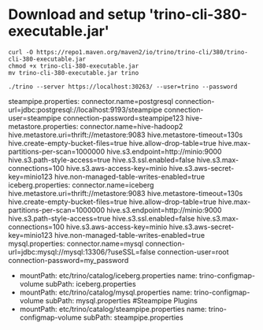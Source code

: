 

#  Download and setup 'trino-cli-380-executable.jar'
```text
curl -O https://repo1.maven.org/maven2/io/trino/trino-cli/380/trino-cli-380-executable.jar
chmod +x trino-cli-380-executable.jar
mv trino-cli-380-executable.jar trino

./trino --server https://localhost:30263/ --user=trino --password
```

steampipe.properties:
connector.name=postgresql
connection-url=jdbc:postgresql://localhost:9193/steampipe
connection-user=steampipe
connection-password=steampipe123
hive-metastore.properties:
connector.name=hive-hadoop2
hive.metastore.uri=thrift://metastore:9083
hive.metastore-timeout=130s
hive.create-empty-bucket-files=true
hive.allow-drop-table=true
hive.max-partitions-per-scan=1000000
hive.s3.endpoint=http://minio:9000
hive.s3.path-style-access=true
hive.s3.ssl.enabled=false
hive.s3.max-connections=100
hive.s3.aws-access-key=minio
hive.s3.aws-secret-key=minio123
hive.non-managed-table-writes-enabled=true
iceberg.properties:
connector.name=iceberg
hive.metastore.uri=thrift://metastore:9083
hive.metastore-timeout=130s
hive.create-empty-bucket-files=true
hive.allow-drop-table=true
hive.max-partitions-per-scan=1000000
hive.s3.endpoint=http://minio:9000
hive.s3.path-style-access=true
hive.s3.ssl.enabled=false
hive.s3.max-connections=100
hive.s3.aws-access-key=minio
hive.s3.aws-secret-key=minio123
hive.non-managed-table-writes-enabled=true
mysql.properties:
connector.name=mysql
connection-url=jdbc:mysql://mysql:13306/?useSSL=false
connection-user=root
connection-password=my_password


- mountPath: etc/trino/catalog/iceberg.properties
  name: trino-configmap-volume
  subPath: iceberg.properties
- mountPath: etc/trino/catalog/mysql.properties
  name: trino-configmap-volume
  subPath: mysql.properties
#Steampipe Plugins
- mountPath: etc/trino/catalog/steampipe.properties
  name: trino-configmap-volume
  subPath: steampipe.properties